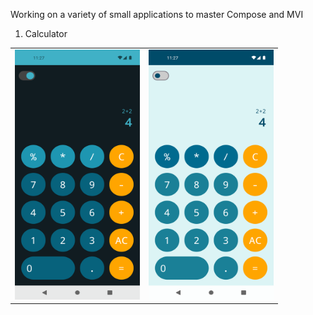 Working on a variety of small applications to master Compose and MVI

1. Calculator
<table>
<tr>
<td>
<img  width="200" height="400" src="./screenshots/calc-light.png"/>
</td>
<td>
<img  width="200" height="400" src="./screenshots/calc-dark.png"/>
</td>
</tr>

</table>
